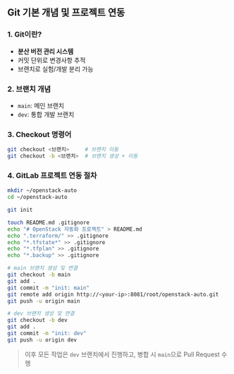 
## Git 기본 개념 및 프로젝트 연동

### 1. Git이란?

* **분산 버전 관리 시스템**
* 커밋 단위로 변경사항 추적
* 브랜치로 실험/개발 분리 가능

### 2. 브랜치 개념

* `main`: 메인 브랜치
* `dev`: 통합 개발 브랜치

### 3. Checkout 명령어

```bash
git checkout <브랜치>     # 브랜치 이동
git checkout -b <브랜치>  # 브랜치 생성 + 이동
```

### 4. GitLab 프로젝트 연동 절차

```bash
mkdir ~/openstack-auto
cd ~/openstack-auto

git init

touch README.md .gitignore
echo "# OpenStack 자동화 프로젝트" > README.md
echo ".terraform/" >> .gitignore
echo "*.tfstate*" >> .gitignore
echo "*.tfplan" >> .gitignore
echo "*.backup" >> .gitignore

# main 브랜치 생성 및 연결
git checkout -b main
git add .
git commit -m "init: main"
git remote add origin http://<your-ip>:8081/root/openstack-auto.git
git push -u origin main

# dev 브랜치 생성 및 연결
git checkout -b dev
git add .
git commit -m "init: dev"
git push -u origin dev
```

> 이후 모든 작업은 `dev` 브랜치에서 진행하고, 병합 시 `main`으로 Pull Request 수행
